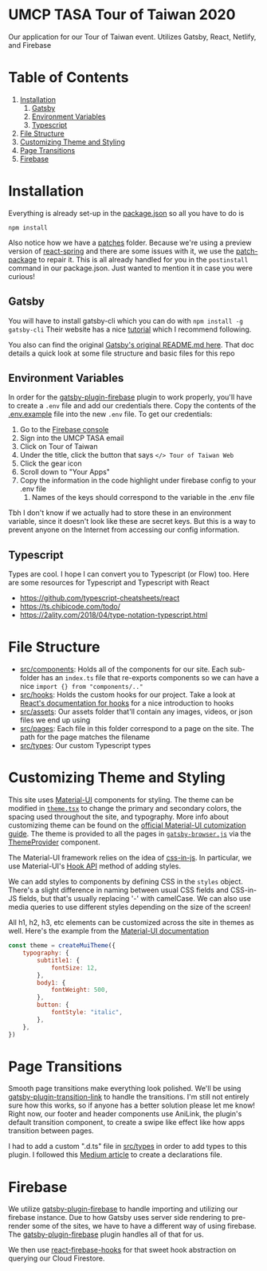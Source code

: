 # UMCP TASA Tour of Taiwan 2020

Our application for our Tour of Taiwan event. Utilizes Gatsby, React, Netlify, and Firebase

# Table of Contents

1. [Installation](#installation)
    1. [Gatsby](#gatsby)
    2. [Environment Variables](#environment-variables)
    3. [Typescript](#typescript)
2. [File Structure](#file-structure)
3. [Customizing Theme and Styling](#customizing-theme-and-styling)
4. [Page Transitions](#page-transitions)
5. [Firebase](#firebase)

# Installation

Everything is already set-up in the [package.json](package.json) so all you have to do is

```
npm install
```

Also notice how we have a [patches](patches) folder. Because we're using a preview version of [react-spring](https://www.react-spring.io/) and there are some issues with it, we use the [patch-package](https://www.npmjs.com/package/patch-package) to repair it. This is all already handled for you in the `postinstall` command in our package.json. Just wanted to mention it in case you were curious!

## Gatsby

You will have to install gatsby-cli which you can do with `npm install -g gatsby-cli`
Their website has a nice [tutorial](https://www.gatsbyjs.org/tutorial/) which I recommend following.

You also can find the original [Gatsby's original README.md here](https://github.com/gatsbyjs/gatsby-starter-hello-world). That doc details a quick look at some file structure and basic files for this repo

## Environment Variables

In order for the [gatsby-plugin-firebase](https://www.gatsbyjs.com/plugins/gatsby-plugin-firebase/?=firebase) plugin to work properly, you'll have to create a `.env` file and add our credentials there. Copy the contents of the [.env.example](.env.example) file into the new `.env` file. To get our credentials:

1. Go to the [Firebase console](https://console.firebase.google.com/)
2. Sign into the UMCP TASA email
3. Click on Tour of Taiwan
4. Under the title, click the button that says `</> Tour of Taiwan Web`
5. Click the gear icon
6. Scroll down to "Your Apps"
7. Copy the information in the code highlight under firebase config to your .env file
    1. Names of the keys should correspond to the variable in the .env file

Tbh I don't know if we actually had to store these in an environment variable, since it doesn't look like these are secret keys. But this is a way to prevent anyone on the Internet from accessing our config information.

## Typescript

Types are cool. I hope I can convert you to Typescript (or Flow) too. Here are some resources for Typescript and Typescript with React

-   https://github.com/typescript-cheatsheets/react
-   https://ts.chibicode.com/todo/
-   https://2ality.com/2018/04/type-notation-typescript.html

# File Structure

-   [src/components](src/components): Holds all of the components for our site. Each sub-folder has an `index.ts` file that re-exports components so we can have a nice `import {} from "components/.."`
-   [src/hooks](src/hooks): Holds the custom hooks for our project. Take a look at [React's documentation for hooks](https://reactjs.org/docs/hooks-intro.html) for a nice introduction to hooks
-   [src/assets](src/assets): Our assets folder that'll contain any images, videos, or json files we end up using
-   [src/pages](src/pages): Each file in this folder correspond to a page on the site. The path for the page matches the filename
-   [src/types](src/types): Our custom Typescript types

# Customizing Theme and Styling

This site uses [Material-UI](https://material-ui.com/) components for styling. The theme can be modified in [`theme.tsx`](/src/Layout/theme.tsx) to change the primary and secondary colors, the spacing used throughout the site, and typography. More info about customizing theme can be found on the [official Material-UI cutomization guide](https://material-ui.com/customization/theming/). The theme is provided to all the pages in [`gatsby-browser.js`](gatsby-browser.js) via the [ThemeProvider](/src/Layout/Layout.tsx) component.

The Material-UI framework relies on the idea of [css-in-js](https://css-tricks.com/bridging-the-gap-between-css-and-javascript-css-in-js/). In particular, we use Material-UI's [Hook API](https://material-ui.com/styles/basics/) method of adding styles.

We can add styles to components by defining CSS in the `styles` object. There's a slight difference in naming between usual CSS fields and CSS-in-JS fields, but that's usually replacing '-' with camelCase. We can also use media queries to use different styles depending on the size of the screen!

All h1, h2, h3, etc elements can be customized across the site in themes as well. Here's the example from the [Material-UI documentation](https://material-ui.com/customization/typography/)

```javascript
const theme = createMuiTheme({
    typography: {
        subtitle1: {
            fontSize: 12,
        },
        body1: {
            fontWeight: 500,
        },
        button: {
            fontStyle: "italic",
        },
    },
})
```

# Page Transitions

Smooth page transitions make everything look polished. We'll be using [gatsby-plugin-transition-link](https://transitionlink.tylerbarnes.ca/docs/transitionlink/) to handle the transitions. I'm still not entirely sure how this works, so if anyone has a better solution please let me know! Right now, our footer and header components use AniLink, the plugin's default transition component, to create a swipe like effect like how apps transition between pages.

I had to add a custom ".d.ts" file in [src/types](src/types) in order to add types to this plugin. I followed this [Medium article](https://medium.com/@chris_72272/migrating-to-typescript-write-a-declaration-file-for-a-third-party-npm-module-b1f75808ed2) to create a declarations file.

# Firebase

We utilize [gatsby-plugin-firebase](https://www.gatsbyjs.com/plugins/gatsby-plugin-firebase/?=firebase) to handle importing and utilizing our firebase instance. Due to how Gatsby uses server side rendering to pre-render some of the sites, we have to have a different way of using firebase. The [gatsby-plugin-firebase](https://www.gatsbyjs.com/plugins/gatsby-plugin-firebase/?=firebase) plugin handles all of that for us.

We then use [react-firebase-hooks](https://github.com/CSFrequency/react-firebase-hooks/tree/master/firestore) for that sweet hook abstraction on querying our Cloud Firestore.
